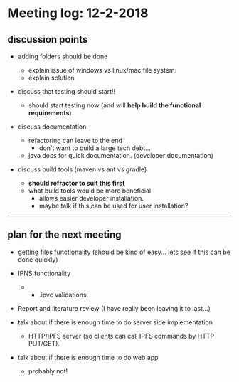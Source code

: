 # Meeting log: 12-2-2018

## discussion points
- adding folders should be done
  - explain issue of windows vs linux/mac file system.
  - explain solution

- discuss that testing should start!!
  - should start testing now (and will **help build the functional requirements**)

- discuss documentation
  - refactoring can leave to the end
    - don't want to build a large tech debt...
  - java docs for quick documentation. (developer documentation)

- discuss build tools (maven vs ant vs gradle)
  - **should refractor to suit this first**
  - what build tools would be more beneficial
    - allows easier developer installation.
    - maybe talk if this can be used for user installation?

------

## plan for the next meeting
- getting files functionality (should be kind of easy... lets see if this can be done quickly)
- IPNS functionality
  - + .ipvc validations.
- Report and literature review (I have really been leaving it to last...)

- talk about if there is enough time to do server side implementation
  - HTTP/IPFS server (so clients can call IPFS commands by HTTP PUT/GET).

- talk about if there is enough time to do web app
  - probably not!
